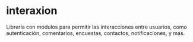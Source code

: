 # interaxion
Librería con módulos para permitir las interacciones entre usuarios, como autenticación, comentarios, encuestas, contactos, notificaciones, y más.
